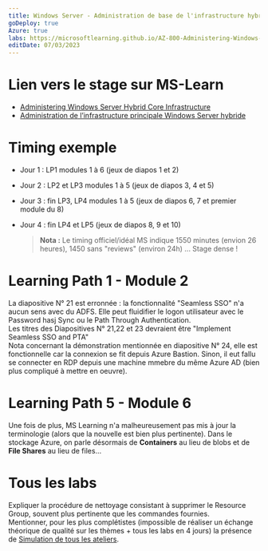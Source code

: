 ```yaml
---
title: Windows Server - Administration de base de l'infrastructure hybride
goDeploy: true
Azure: true
labs: https://microsoftlearning.github.io/AZ-800-Administering-Windows-Server-Hybrid-Core-Infrastructure/
editDate: 07/03/2023
---
```

# Lien vers le stage sur MS-Learn
- [Administering Windows Server Hybrid Core Infrastructure](https://learn.microsoft.com/en-us/training/courses/az-800t00)
- [Administration de l’infrastructure principale Windows Server hybride](https://learn.microsoft.com/fr-fr/training/courses/az-800t00)
# Timing exemple
- Jour 1 : LP1 modules 1 à 6 (jeux de diapos 1 et 2)
- Jour 2 : LP2 et LP3 modules 1 à 5 (jeux de diapos 3, 4 et 5)
- Jour 3 : fin LP3, LP4 modules 1 à 5 (jeux de diapos 6, 7 et premier module du 8)
- Jour 4 : fin LP4 et LP5 (jeux de diapos 8, 9 et 10)  

  >**Nota :** Le timing officiel/idéal MS indique 1550 minutes (envion 26 heures), 1450 sans "reviews" (environ 24h) ... Stage dense !
# Learning Path 1 - Module 2
La diapositive N° 21 est erronnée : la fonctionnalité "Seamless SSO" n'a aucun sens avec du ADFS. Elle peut fluidifier le logon utilisateur avec le Password hasj Sync ou le Path Through Authentication.  
Les titres des Diapositives N° 21,22 et 23 devraient être "Implement Seamless SSO and PTA"  
Nota concernant la démonstration mentionnée en diapositive N° 24, elle est fonctionnelle car la connexion se fit depuis Azure Bastion. Sinon, il eut fallu se connecter en RDP depuis une machine mmebre du même Azure AD (bien plus compliqué à mettre en oeuvre).
# Learning Path 5 - Module 6
Une fois de plus, MS Learning n'a malheureusement pas mis à jour la terminologie (alors que la nouvelle est bien plus pertinente). Dans le stockage Azure, on parle désormais de **Containers** au lieu de blobs et de **File Shares** au lieu de files...
# Tous les labs
Expliquer la procédure de nettoyage consistant à supprimer le Resource Group, souvent plus pertinente que les commandes fournies.  
Mentionner, pour les plus complétistes (impossible de réaliser un échange théorique de qualité sur les thèmes + tous les labs en 4 jours) la présence de [Simulation de tous les ateliers](https://mslabs.cloudguides.com/guides/AZ-800%20Lab%20Simulations%20-%20Administering%20Windows%20Server%20Hybrid%20Core%20Infrastructure).
